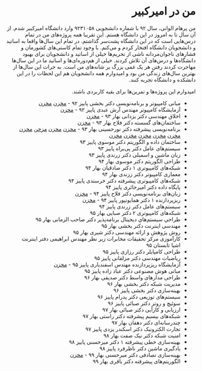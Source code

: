 <div dir="rtl">

# من در امیرکبیر

من پرهام الوانی، سال ۹۲ با شماره دانشجویی ۹۲۳۱۰۵۸ وارد دانشگاه امیرکبیر شدم.
از آن سال تا به امروز در این دانشگاه هستم. این تقریبا همه پروژه‌های من در تمام درس‌هایی است که در این دانشگاه پشت‌سر گذاشتم.
در تمام این سال‌ها واقعا به اساتید و دانشجویان دانشگاه افتخار کردم و می‌کنم.
با وجود تمام کاستی‌های کشورمان و فشارهای ناجوان‌مردانه ناشی از تحریم‌ها خیلی از اساتید و دانشجویان برای بهبود دانشگاه‌ها و درس‌های آن تلاش کردند.
خیلی از هم‌دوره‌ای‌ها و اساتید ما در این سال‌ها مهاجرت کردند رفتن هر یک غمی بزرگ بر شانه‌های من است.
به جرات این سال‌ها از بهترین سال‌های زندگی من بود و امیدوارم همه دانشجویان هم این لحظات را در این دانشکده و دانشگاه تجربه کنند.

امیدوارم این پروژه‌ها و تمرین‌ها برای بقیه کاربردی باشند.

- مبانی کامپیوتر و برنامه‌نویسی دکتر بخشی پاییز ۹۲ - [مخزن](https://github.com/9231058/CE101-C) [مخزن](https://github.com/9231058/reimagined-palm-tree)
- آزمایشگاه کامپیوتر مهندس آرش عبدی پاییز ۹۲ - [مخزن](https://github.com/9231058/solid-eureka)
- اخلاق مهندسی دکتر یزدانی بهار ۹۳ - [مخزن](https://github.com/9231058/BART)
- ساختمان‌های گسسته دکتر فلاح بهار ۹۳ - [مخزن](https://github.com/9231058/DS92)
- برنامه‌نویسی پیشرفته دکتر نورحسینی بهار ۹۳ - [مخزن](https://github.com/9231058/SudoApache) [مخزن](https://github.com/9231058/JTextEditor) [مزخن](https://github.com/9231058/JIDM) [مخزن](https://github.com/9231058/JCal) [مخزن](https://github.com/9231058/Bubbles) [مخزن](https://github.com/9231058/BattleshipClient) [مخزن](https://github.com/9231058/Battleship) [مخزن](https://github.com/9231058/AP92) [مخزن](https://github.com/9231058/jumong)
- ساختمان داده و الگوریتم دکتر موسوی پاییز ۹۳
- سیستم‌های عامل دکتر پی‌براه پاییز ۹۳
- زبان ماشین و اسمبلی دکتر زرندی پاییز ۹۳
- طراحی الگوریتم دکتر موسوی بهار ۹۴
- شبکه‌های کامپیوتری ۱ دکتر صادقیان بهار ۹۴
- معماری کامپیوتر دکتر ززندی بهار ۹۴
- شبکه‌های کامپیوتری پیشرفته دکتر خرسندی پاییز ۹۴
- پایگاه داده دکتر امیرحائری پاییز ۹۴
- زبان‌های برنامه‌نویسی دکتر فلاح پاییز ۹۴ - [مخزن](https://github.com/9231058/pl-notes)
- ریزپردازنده ۱ دکتر همایونپور پاییز ۹۴ - [مخزن](https://github.com/9231058/Homayoun)
- سیستم‌های عامل دکتر زرندی پاییز ۹۴
- شبکه‌های کامپیوتری ۲ دکتر صبایی بهار ۹۵
- طراحي سيستم‌هاي ديجيتال برنامه‌پذير دکتر صاحب الزمانی بهار ۹۵
- مهندسی اینترنت دکتر بخشی بهار ۹۵
- روش پژوهش و ارائه مهندسی دکتر شیری بهار ۹۵
- کارآموزی مرکز تحقیقات مخابرات زیر نظر مهندس ابراهیمی دفتر اینترنت اشیا تابستان ۹۵
- طراحی کامپایلر دکتر رزازی پاییز ۹۵
- ریاضیات مهندسی دکتر مزلقانی پاییز ۹۵
- آزمایشگاه ریزپردازنده مهندس اسفندیاری پاییز ۹۵ - [مخزن](https://github.com/9231058/congenial-telegram)
- مبانی هوش مصنوعی دکتر عباد زاده پاییز ۹۵
- طراحی مدارهای واسط دکتر صدیقی بهار ۹۶
- مدیریت شبکه دکتر بخشی بهار ۹۶
- بهینه‌سازی دکتر بخشی پاییز ۹۶
- سیستم‌های توزیعی دکتر پدرام پاییز ۹۶
- سوئیچ و روتر دکتر صبائی پاییز ۹۶
- ارزیابی و کارآیی دکتر صبائی بهار ۹۷
- شبکه‌های بیسیم پیشرفته دکتر راستی بهار ۹۷
- چندرسانه‌ای دکتر دهقان بهار ۹۷
- تجارت الکترونیک دکتر اسکندر یزدی پاییز ۹۷
- امنیت شبکه دکتر نیک صفت بهار ۹۸
- بهینه‌سازی خطی پیشرفته ۱ دکتر میرحسنی پاییز ۹۸
- یادگیری ماشین دکتر ناظرفرد پاییز ۹۸
- بهینه‌سازی تصادفی دکتر میرحسنی بهار ۹۹ - [مخزن](https://github.com/9231058/SP-Homework)
- الگوریتم‌های پیشرفته دکتر باقری بهار ۹۹

</div>
